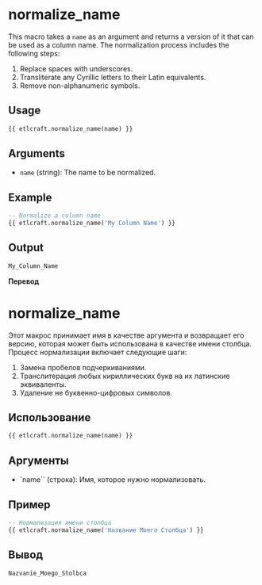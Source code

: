 # normalize_name

This macro takes a `name` as an argument and returns a version of it that can be used as a column name. The normalization process includes the following steps:

1. Replace spaces with underscores.
2. Transliterate any Cyrillic letters to their Latin equivalents.
3. Remove non-alphanumeric symbols.


## Usage

```sql
{{ etlcraft.normalize_name(name) }}
```
## Arguments
+ `name` (string): The name to be normalized.

## Example
```sql
-- Normalize a column name
{{ etlcraft.normalize_name('My Column Name') }}
```
## Output
```sql
My_Column_Name
```

**Перевод**
 
# normalize_name

Этот макрос принимает имя в качестве аргумента и возвращает его версию, которая может быть использована в качестве имени столбца. Процесс нормализации включает следующие шаги:
1. Замена пробелов подчеркиваниями.
2. Транслитерация любых кириллических букв на их латинские эквиваленты.
3. Удаление не буквенно-цифровых символов.

## Использование
```sql
{{ etlcraft.normalize_name(name) }}
```

## Аргументы

+ `name`` (строка): Имя, которое нужно нормализовать.

## Пример
```sql
-- Нормализация имени столбца
{{ etlcraft.normalize_name('Название Моего Столбца') }}
```

## Вывод
```sql
Nazvanie_Moego_Stolbca 
```